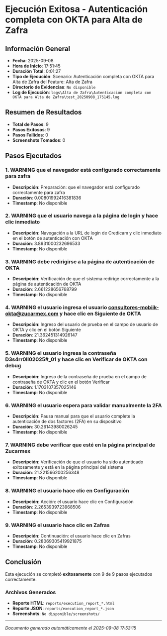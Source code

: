 # Ejecución Exitosa - Autenticación completa con OKTA para Alta de Zafra

## Información General

- **Fecha**: 2025-09-08
- **Hora de Inicio**: 17:51:45
- **Duración Total**: 0:01:27
- **Tipo de Ejecución**: Scenario: Autenticación completa con OKTA para Alta de Zafra del Feature: Alta de Zafra
- **Directorio de Evidencias**: `No disponible`
- **Log de Ejecución**: `logs\Alta de Zafra\Autenticación completa con OKTA para Alta de Zafra\test_20250908_175145.log`

## Resumen de Resultados

- **Total de Pasos**: 9
- **Pasos Exitosos**: 9
- **Pasos Fallidos**: 0
- **Screenshots Tomados**: 0

## Pasos Ejecutados

### 1. WARNING que el navegador está configurado correctamente para zafra

- **Descripción**: Preparación: que el navegador está configurado correctamente para zafra
- **Duración**: 0.00801992416381836
- **Timestamp**: No disponible

### 2. WARNING que el usuario navega a la página de login y hace clic inmediato

- **Descripción**: Navegación a la URL de login de Credicam y clic inmediato en el botón de autenticación con OKTA
- **Duración**: 3.8931000232696533
- **Timestamp**: No disponible

### 3. WARNING debe redirigirse a la página de autenticación de OKTA

- **Descripción**: Verificación de que el sistema redirige correctamente a la página de autenticación de OKTA
- **Duración**: 2.661228656768799
- **Timestamp**: No disponible

### 4. WARNING el usuario ingresa el usuario consultores-mobiik-okta@zucarmex.com y hace clic en Siguiente de OKTA

- **Descripción**: Ingreso del usuario de prueba en el campo de usuario de OKTA y clic en el botón Siguiente
- **Duración**: 21.362451314926147
- **Timestamp**: No disponible

### 5. WARNING el usuario ingresa la contraseña D3s4rr0ll02025#_01 y hace clic en Verificar de OKTA con debug

- **Descripción**: Ingreso de la contraseña de prueba en el campo de contraseña de OKTA y clic en el botón Verificar
- **Duración**: 1.1703107357025146
- **Timestamp**: No disponible

### 6. WARNING el usuario espera para validar manualmente la 2FA

- **Descripción**: Pausa manual para que el usuario complete la autenticación de dos factores (2FA) en su dispositivo
- **Duración**: 30.26143980026245
- **Timestamp**: No disponible

### 7. WARNING debe verificar que esté en la página principal de Zucarmex

- **Descripción**: Verificación de que el usuario ha sido autenticado exitosamente y está en la página principal del sistema
- **Duración**: 21.221566200256348
- **Timestamp**: No disponible

### 8. WARNING el usuario hace clic en Configuración

- **Descripción**: Acción: el usuario hace clic en Configuración
- **Duración**: 2.2653939723968506
- **Timestamp**: No disponible

### 9. WARNING el usuario hace clic en Zafras

- **Descripción**: Continuación: el usuario hace clic en Zafras
- **Duración**: 0.28069305419921875
- **Timestamp**: No disponible

## Conclusión

Esta ejecución se completó **exitosamente** con 9 de 9 pasos ejecutados correctamente.

### Archivos Generados

- **Reporte HTML**: `reports/execution_report_*.html`
- **Reporte JSON**: `reports/execution_report_*.json`
- **Screenshots**: `No disponible/screenshots/`

---
*Documento generado automáticamente el 2025-09-08 17:53:15*
